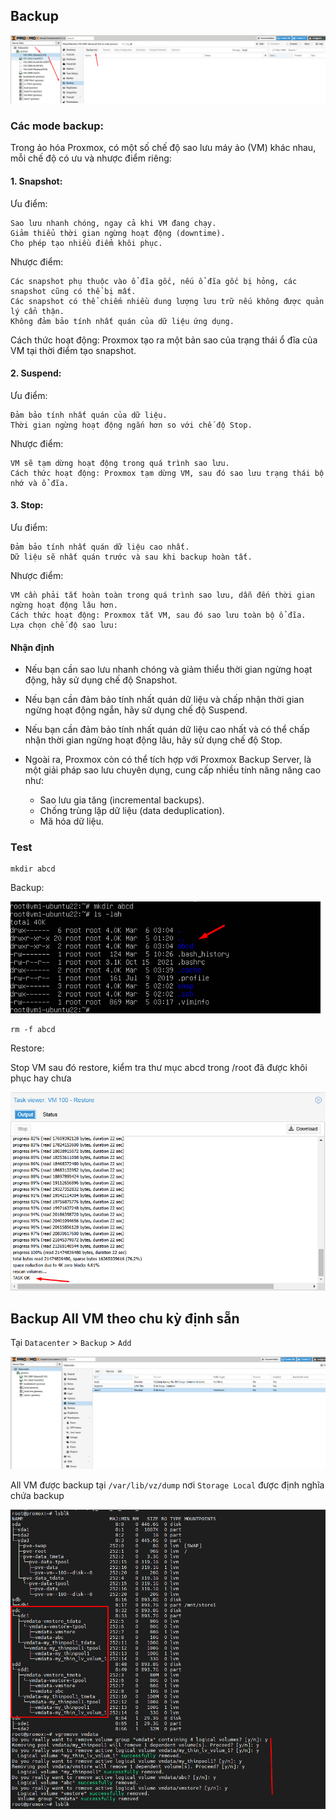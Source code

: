 ## Backup

  <img src="proxmoximages/Screenshot_80.png">

### Các mode backup:

Trong ảo hóa Proxmox, có một số chế độ sao lưu máy ảo (VM) khác nhau, mỗi chế độ có ưu và nhược điểm riêng:

#### 1. Snapshot:

Ưu điểm:

    Sao lưu nhanh chóng, ngay cả khi VM đang chạy.
    Giảm thiểu thời gian ngừng hoạt động (downtime).
    Cho phép tạo nhiều điểm khôi phục.

Nhược điểm:

    Các snapshot phụ thuộc vào ổ đĩa gốc, nếu ổ đĩa gốc bị hỏng, các snapshot cũng có thể bị mất.
    Các snapshot có thể chiếm nhiều dung lượng lưu trữ nếu không được quản lý cẩn thận.
    Không đảm bảo tính nhất quán của dữ liệu ứng dụng.

Cách thức hoạt động: Proxmox tạo ra một bản sao của trạng thái ổ đĩa của VM tại thời điểm tạo snapshot.

#### 2. Suspend:

Ưu điểm:

    Đảm bảo tính nhất quán của dữ liệu.
    Thời gian ngừng hoạt động ngắn hơn so với chế độ Stop.

Nhược điểm:

    VM sẽ tạm dừng hoạt động trong quá trình sao lưu.
    Cách thức hoạt động: Proxmox tạm dừng VM, sau đó sao lưu trạng thái bộ nhớ và ổ đĩa.

#### 3. Stop:

Ưu điểm:

    Đảm bảo tính nhất quán dữ liệu cao nhất.
    Dữ liệu sẽ nhất quán trước và sau khi backup hoàn tất.

Nhược điểm:

    VM cần phải tắt hoàn toàn trong quá trình sao lưu, dẫn đến thời gian ngừng hoạt động lâu hơn.
    Cách thức hoạt động: Proxmox tắt VM, sau đó sao lưu toàn bộ ổ đĩa.
    Lựa chọn chế độ sao lưu:

#### Nhận định

  + Nếu bạn cần sao lưu nhanh chóng và giảm thiểu thời gian ngừng hoạt động, hãy sử dụng chế độ Snapshot.

  + Nếu bạn cần đảm bảo tính nhất quán dữ liệu và chấp nhận thời gian ngừng hoạt động ngắn, hãy sử dụng chế độ Suspend.

  + Nếu bạn cần đảm bảo tính nhất quán dữ liệu cao nhất và có thể chấp nhận thời gian ngừng hoạt động lâu, hãy sử dụng chế độ Stop.

  + Ngoài ra, Proxmox còn có thể tích hợp với Proxmox Backup Server, là một giải pháp sao lưu chuyên dụng, cung cấp nhiều tính năng nâng cao như:

    + Sao lưu gia tăng (incremental backups).
    + Chống trùng lặp dữ liệu (data deduplication).
    + Mã hóa dữ liệu.

### Test

    mkdir abcd

Backup:

  <img src="proxmoximages/Screenshot_81.png">

    rm -f abcd

Restore:

Stop VM sau đó restore, kiểm tra thư mục abcd trong /root đã được khôi phục hay chưa

   <img src="proxmoximages/Screenshot_82.png">

## Backup All VM theo chu kỳ định sẵn

Tại ``Datacenter`` > ``Backup`` > ``Add``

   <img src="proxmoximages/Screenshot_83.png">

All VM được backup tại ``/var/lib/vz/dump`` nơi ``Storage Local`` được định nghĩa chứa backup 

   <img src="proxmoximages/Screenshot_84.png">


 



